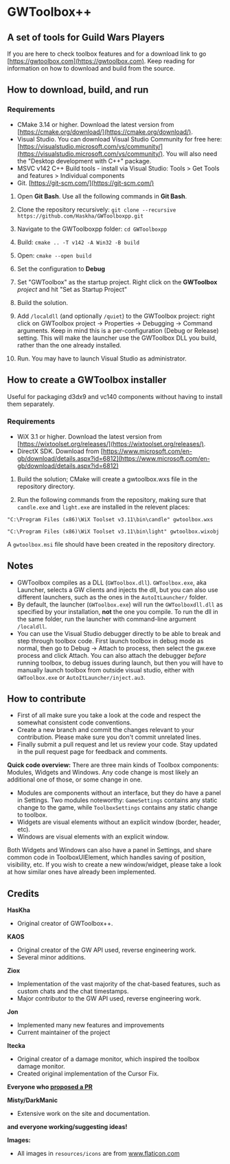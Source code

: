 # GWToolbox++

## A set of tools for Guild Wars Players

If you are here to check toolbox features and for a download link to go [https://gwtoolbox.com](https://gwtoolbox.com). Keep reading for information on how to download and build from the source.

## How to download, build, and run
### Requirements
* CMake 3.14 or higher. Download the latest version from [https://cmake.org/download/](https://cmake.org/download/). 
* Visual Studio. You can download Visual Studio Community for free here: [https://visualstudio.microsoft.com/vs/community/](https://visualstudio.microsoft.com/vs/community/). You will also need the "Desktop development with C++" package. 
* MSVC v142 C++ Build tools - install via Visual Studio:  Tools > Get Tools and features > Individual components
* Git. [https://git-scm.com/](https://git-scm.com/)

1. Open **Git Bash**. Use all the following commands in **Git Bash**. 

2. Clone the repository recursively: 
`git clone --recursive https://github.com/Haskha/GWToolboxpp.git`

3. Navigate to the GWToolboxpp folder: 
`cd GWToolboxpp`

4. Build: `cmake .. -T v142 -A Win32 -B build`

5. Open: `cmake --open build`

6. Set the configuration to **Debug**

7. Set "GWToolbox" as the startup project. Right click on the **GWToolbox** _project_ and hit "Set as Startup Project"

8. Build the solution. 

9. Add `/localdll` (and optionally `/quiet`) to the GWToolbox project: right click on GWToolbox project -> Properties -> Debugging -> Command arguments. Keep in mind this is a per-configuration (Debug or Release) setting. This will make the launcher use the GWToolbox DLL you build, rather than the one already installed. 

10. Run. You may have to launch Visual Studio as administrator.

## How to create a GWToolbox installer

Useful for packaging d3dx9 and vc140 components without having to install them separately.

### Requirements
* WiX 3.1 or higher. Download the latest version from [https://wixtoolset.org/releases/](https://wixtoolset.org/releases/).
* DirectX SDK. Download from [https://www.microsoft.com/en-gb/download/details.aspx?id=6812](https://www.microsoft.com/en-gb/download/details.aspx?id=6812)

1. Build the solution; CMake will create a gwtoolbox.wxs file in the repository directory.

2. Run the following commands from the repository, making sure that `candle.exe` and `light.exe` are installed in the relevent places:

`"C:\Program Files (x86)\WiX Toolset v3.11\bin\candle" gwtoolbox.wxs`

`"C:\Program Files (x86)\WiX Toolset v3.11\bin\light" gwtoolbox.wixobj`

A `gwtoolbox.msi` file should have been created in the repository directory.


## Notes
* GWToolbox compiles as a DLL (`GWToolbox.dll`). `GWToolbox.exe`, aka Launcher, selects a GW clients and injects the dll, but you can also use different launchers, such as the ones in the `AutoItLauncher/` folder.
* By default, the launcher (`GWToolbox.exe`) will run the `GWToolboxdll.dll` as specified by your installation, **not** the one you compile. To run the dll in the same folder, run the launcher with command-line argument `/localdll`.
* You can use the Visual Studio debugger directly to be able to break and step through toolbox code. First launch toolbox in debug mode as normal, then go to Debug -> Attach to process, then select the gw.exe process and click Attach. You can also attach the debugger *before* running toolbox, to debug issues during launch, but then you will have to manually launch toolbox from outside visual studio, either with `GWToolbox.exe` or `AutoItLauncher/inject.au3`. 

## How to contribute
* First of all make sure you take a look at the code and respect the somewhat consistent code conventions.
* Create a new branch and commit the changes relevant to your contribution. Please make sure you don't commit unrelated lines.
* Finally submit a pull request and let us review your code. Stay updated in the pull request page for feedback and comments.

**Quick code overview:**
There are three main kinds of Toolbox components: Modules, Widgets and Windows. Any code change is most likely an additional one of those, or some change in one. 
* Modules are components without an interface, but they do have a panel in Settings. Two modules noteworthy: `GameSettings` contains any static change to the game, while `ToolboxSettings` contains any static change to toolbox.
* Widgets are visual elements without an explicit window (border, header, etc).
* Windows are visual elements with an explicit window.

Both Widgets and Windows can also have a panel in Settings, and share common code in ToolboxUIElement, which handles saving of position, visibility, etc. If you wish to create a new window/widget, please take a look at how similar ones have already been implemented.

## Credits

 **HasKha**
 * Original creator of GWToolbox++.
 
 **KAOS**
 * Original creator of the GW API used, reverse engineering work.
 * Several minor additions.

 **Ziox**   
 * Implementation of the vast majority of the chat-based features, such as custom chats and the chat timestamps.
 * Major contributor to the GW API used, reverse engineering work.
 
 **Jon**
 * Implemented many new features and improvements
 * Current maintainer of the project

 **Itecka** 
 * Original creator of a damage monitor, which inspired the toolbox damage monitor.
 * Created original implementation of the Cursor Fix.

 **Everyone who [proposed a PR](https://github.com/HasKha/GWToolboxpp/pulls?q=is%3Apr+is%3Aclosed)**

 **Misty/DarkManic**
 * Extensive work on the site and documentation.

 **and everyone working/suggesting ideas!**

**Images:**
* All images in `resources/icons` are from www.flaticon.com 
